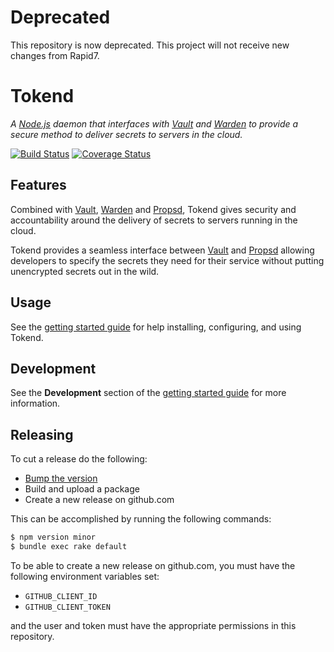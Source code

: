 Deprecated
=========
This repository is now deprecated. This project will not receive new changes from Rapid7.

Tokend
=========

*A [Node.js][] daemon that interfaces with [Vault][] and [Warden][] to provide a secure method to deliver secrets to servers in the cloud.*

[![Build Status][travis-img]][travis]
[![Coverage Status][coverage-img]][coverage]

## Features

Combined with [Vault][], [Warden][] and [Propsd][], Tokend gives security and accountability around the delivery of secrets to servers running in the cloud.

Tokend provides a seamless interface between [Vault][] and [Propsd][] allowing developers to specify the secrets they need for their service without putting unencrypted secrets out in the wild.

## Usage

See the [getting started guide][gsg] for help installing, configuring, and using Tokend.

## Development

See the **Development** section of the [getting started guide][gsg-d] for more information.

## Releasing

To cut a release do the following:

* [Bump the version][npm-version]
* Build and upload a package
* Create a new release on github.com

This can be accomplished by running the following commands:

```bash
$ npm version minor
$ bundle exec rake default
```

To be able to create a new release on github.com, you must have the following environment variables set:
* `GITHUB_CLIENT_ID`
* `GITHUB_CLIENT_TOKEN`

and the user and token must have the appropriate permissions in this repository.

[Node.js]: https://nodejs.org/en/
[travis-img]: https://travis-ci.org/rapid7/tokend.svg?branch=master
[travis]: https://travis-ci.org/rapid7/tokend
[coverage-img]: https://coveralls.io/repos/github/rapid7/tokend/badge.svg?branch=master
[coverage]: https://coveralls.io/github/rapid7/tokend?branch=master
[npm-version]: https://docs.npmjs.com/cli/version
[github.com]: https://www.github.com
[Vault]: https://www.vaultproject.io/
[Warden]: https://github.com/rapid7/warden
[Propsd]: https://github.com/rapid7/propsd
[gsg]: ./docs/getting-started/
[gsg-d]: ./docs/getting-started/development.md
[dev server mode]: https://www.vaultproject.io/docs/concepts/dev-server.html
